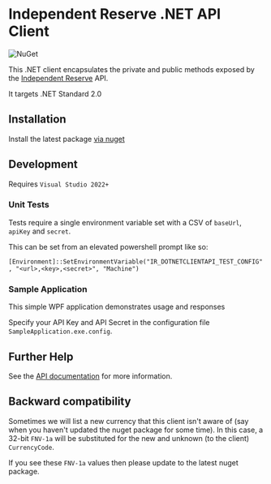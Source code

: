 # Independent Reserve .NET API Client

![NuGet](https://img.shields.io/nuget/v/independentreserve.client.svg)

This .NET client encapsulates the private and public methods exposed by the [Independent Reserve](https://www.independentreserve.com) API.

It targets .NET Standard 2.0

## Installation

Install the latest package [via nuget](https://www.nuget.org/packages/IndependentReserve.Client/)

## Development

Requires `Visual Studio 2022+`

### Unit Tests

Tests require a single environment variable set with a CSV of `baseUrl`, `apiKey` and `secret`.

This can be set from an elevated powershell prompt like so:

`[Environment]::SetEnvironmentVariable("IR_DOTNETCLIENTAPI_TEST_CONFIG", "<url>,<key>,<secret>", "Machine")`

### Sample Application

This simple WPF application demonstrates usage and responses

Specify your API Key and API Secret in the configuration file `SampleApplication.exe.config`.

## Further Help

See the [API documentation](https://www.independentreserve.com/API) for more information.

## Backward compatibility

Sometimes we will list a new currency that this client isn't aware of (say when you haven't updated the nuget package for some time).
In this case, a 32-bit `FNV-1a` will be substituted for the new and unknown (to the client) `CurrencyCode`.

If you see these `FNV-1a` values then please update to the latest nuget package.
